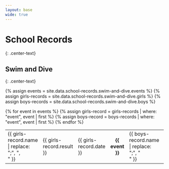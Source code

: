 ```yaml
---
layout: base
wide: true
---
```


# School Records
{: .center-text}

## Swim and Dive
{: .center-text}

{% assign events = site.data.school-records.swim-and-dive.events %}
{% assign girls-records = site.data.school-records.swim-and-dive.girls %}
{% assign boys-records = site.data.school-records.swim-and-dive.boys %}
<div class="overflow-x-auto">
  <table class="no-head">
    <tbody>
      {% for event in events %}
        {% assign girls-record = girls-records | where: "event", event | first %}
        {% assign boys-record = boys-records | where: "event", event | first %}
        <tr>
          <td>{{ girls-record.name | replace: ";", ",<br>" }}</td>
          <td>{{ girls-record.result }}</td>
          <td>{{ girls-record.date }}</td>
          <td style="text-align:center;"><strong>{{ event }}</strong></td>
          <td>{{ boys-record.name | replace: ";", "<br>" }}</td>
          <td>{{ boys-record.result }}</td>
          <td>{{ boys-record.date }}</td>
        </tr>
      {% endfor %}
    </tbody>
  </table>
</div>
